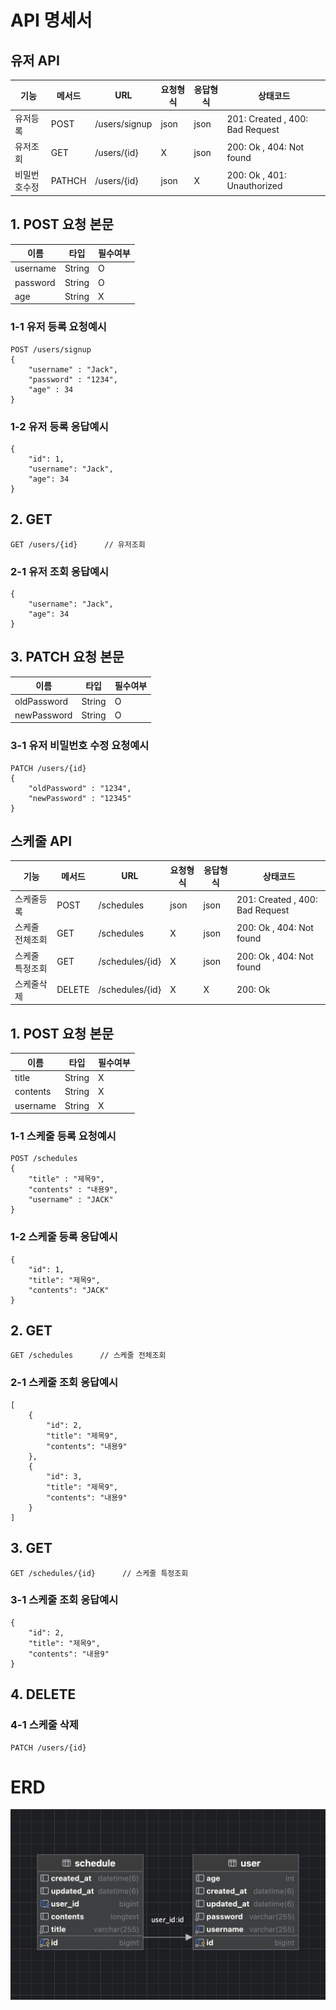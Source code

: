 # API 명세서

## 유저 API
| 기능     | 메서드    | URL           | 요청형식 | 응답형식 | 상태코드      
|--------|--------|---------------|------|------|-----------|
유저등록   | POST   | /users/signup | json | json | 201: Created , 400: Bad Request
유저조회 | GET    | /users/{id}   | X    | json | 200: Ok , 404: Not found
비밀번호수정   | PATHCH | /users/{id}   | json | X    | 200: Ok , 401: Unauthorized


## 1. POST 요청 본문
| 이름       | 타입     | 필수여부 | 
|----------|--------|------|
 username  | String | O    | 
 password  | String | O    |
 age      | String | X    |
### 1-1 유저 등록 요청예시
```
POST /users/signup
{
    "username" : "Jack",
    "password" : "1234",
    "age" : 34
}
```
### 1-2 유저 등록 응답예시
```
{
    "id": 1,
    "username": "Jack",
    "age": 34
}
```

## 2. GET
```
GET /users/{id}      // 유저조회
```
### 2-1 유저 조회 응답예시
```
{
    "username": "Jack",
    "age": 34
}
```


## 3. PATCH 요청 본문
| 이름       | 타입     | 필수여부 | 
|----------|--------|-----|
 oldPassword  | String | O   |
 newPassword  | String | O   |
### 3-1 유저 비밀번호 수정 요청예시
```
PATCH /users/{id}
{
    "oldPassword" : "1234",
    "newPassword" : "12345"
}
```
















## 스케줄 API
| 기능     | 메서드    | URL       | 요청형식 | 응답형식 | 상태코드      
|--------|--------|-----------|------|------|-----------|
스케줄등록   | POST   | /schedules | json | json | 201: Created , 400: Bad Request
스케줄 전체조회 | GET    | /schedules | X    | json | 200: Ok , 404: Not found
스케줄 특정조회 | GET    | /schedules/{id} | X    | json | 200: Ok , 404: Not found
스케줄삭제   | DELETE | /schedules/{id}     | X    | X    | 200: Ok


## 1. POST 요청 본문
| 이름       | 타입     | 필수여부 | 
|----------|--------|----|
 title  | String | X   | 
 contents  | String | X   |
 username      | String | X  |
### 1-1 스케줄 등록 요청예시
```
POST /schedules
{
    "title" : "제목9",
    "contents" : "내용9",
    "username" : "JACK"
}
```
### 1-2 스케줄 등록 응답예시
```
{
    "id": 1,
    "title": "제목9",
    "contents": "JACK"
}
```

## 2. GET
```
GET /schedules      // 스케줄 전체조회
```
### 2-1 스케줄 조회 응답예시
```
[
    {
        "id": 2,
        "title": "제목9",
        "contents": "내용9"
    },
    {
        "id": 3,
        "title": "제목9",
        "contents": "내용9"
    }
]
```

## 3. GET
```
GET /schedules/{id}      // 스케줄 특정조회
```
### 3-1 스케줄 조회 응답예시
```
{
    "id": 2,
    "title": "제목9",
    "contents": "내용9"
}
```


## 4. DELETE

### 4-1 스케줄 삭제
```
PATCH /users/{id}
```


# ERD
![schedules](images/schedule.png)


